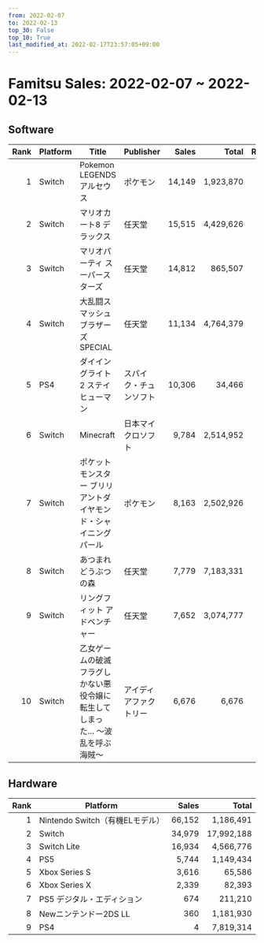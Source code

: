 ```yaml
---
from: 2022-02-07
to: 2022-02-13
top_30: False
top_10: True
last_modified_at: 2022-02-17T23:57:05+09:00
---
```

# Famitsu Sales: 2022-02-07 ~ 2022-02-13
## Software
| Rank | Platform | Title | Publisher | Sales | Total | Rate | New |
| -: | -- | -- | -- | -: | -: | -: | -- |
| 1 | Switch | Pokemon LEGENDS アルセウス | ポケモン | 14,149 | 1,923,870 |  |  |
| 2 | Switch | マリオカート8 デラックス | 任天堂 | 15,515 | 4,429,626 |  |  |
| 3 | Switch | マリオパーティ スーパースターズ | 任天堂 | 14,812 | 865,507 |  |  |
| 4 | Switch | 大乱闘スマッシュブラザーズ SPECIAL | 任天堂 | 11,134 | 4,764,379 |  |  |
| 5 | PS4 | ダイイングライト 2 ステイ ヒューマン | スパイク・チュンソフト | 10,306 | 34,466 |  |  |
| 6 | Switch | Minecraft | 日本マイクロソフト | 9,784 | 2,514,952 |  |  |
| 7 | Switch | ポケットモンスター ブリリアントダイヤモンド・シャイニングパール | ポケモン | 8,163 | 2,502,926 |  |  |
| 8 | Switch | あつまれ どうぶつの森 | 任天堂 | 7,779 | 7,183,331 |  |  |
| 9 | Switch | リングフィット アドベンチャー | 任天堂 | 7,652 | 3,074,777 |  |  |
| 10 | Switch | 乙女ゲームの破滅フラグしかない悪役令嬢に転生してしまった… ～波乱を呼ぶ海賊～ | アイディアファクトリー | 6,676 | 6,676 |  | **New** |

## Hardware
| Rank | Platform | Sales | Total |
| -: | -- | -: | -: |
| 1 | Nintendo Switch（有機ELモデル） | 66,152 | 1,186,491 |
| 2 | Switch | 34,979 | 17,992,188 |
| 3 | Switch Lite | 16,934 | 4,566,776 |
| 4 | PS5 | 5,744 | 1,149,434 |
| 5 | Xbox Series S | 3,616 | 65,586 |
| 6 | Xbox Series X | 2,339 | 82,393 |
| 7 | PS5 デジタル・エディション | 674 | 211,210 |
| 8 | Newニンテンドー2DS LL | 360 | 1,181,930 |
| 9 | PS4 | 4 | 7,819,314 |